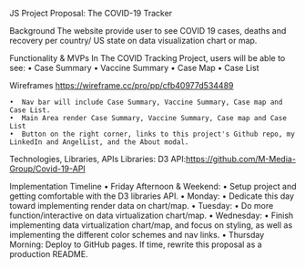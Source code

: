 JS Project Proposal: The COVID-19 Tracker

Background
The website provide user to see COVID 19 cases, deaths and recovery per country/ US state on data visualization chart or map.

Functionality & MVPs
In The COVID Tracking Project, users will be able to see:
• Case Summary
• Vaccine Summary
• Case Map
• Case List

Wireframes
https://wireframe.cc/pro/pp/cfb40977d534489

    •  Nav bar will include Case Summary, Vaccine Summary, Case map and Case List.
    •  Main Area render Case Summary, Vaccine Summary, Case map and Case List
    •  Button on the right corner, links to this project's Github repo, my LinkedIn and AngelList, and the About modal.

Technologies, Libraries, APIs
Libraries: D3
API:https://github.com/M-Media-Group/Covid-19-API

Implementation Timeline
• Friday Afternoon & Weekend:
• Setup project and getting comfortable with the D3 libraries API.
• Monday:
• Dedicate this day toward implementing render data on chart/map.
• Tuesday:
• Do more function/interactive on data virtualization chart/map.
• Wednesday:
• Finish implementing data virtualization chart/map, and focus on styling, as well as implementing the different color schemes and nav links.
• Thursday Morning: Deploy to GitHub pages. If time, rewrite this proposal as a production README.
